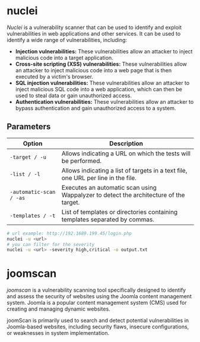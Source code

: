 # nuclei
*Nuclei* is a vulnerability scanner that can be used to identify and exploit vulnerabilities in web applications and other services.
It can be used to identify a wide range of vulnerabilities, including:

- **Injection vulnerabilities:** These vulnerabilities allow an attacker to inject malicious code into a target application.
- **Cross-site scripting (XSS) vulnerabilities:** These vulnerabilities allow an attacker to inject malicious code into a web page that is then executed by a victim's browser.
- **SQL injection vulnerabilities:** These vulnerabilities allow an attacker to inject malicious SQL code into a web application, which can then be used to steal data or gain unauthorized access.
- **Authentication vulnerabilities:** These vulnerabilities allow an attacker to bypass authentication and gain unauthorized access to a system.
## Parameters
| Option                  | Description                                                                                         |
|-------------------------|-----------------------------------------------------------------------------------------------------|
| `-target / -u`           | Allows indicating a URL on which the tests will be performed.                                        |
| `-list / -l`             | Allows indicating a list of targets in a text file, one URL per line in the file.                   |
| `-automatic-scan / -as`  | Executes an automatic scan using Wappalyzer to detect the architecture of the target.               |
| `-templates / -t`        | List of templates or directories containing templates separated by commas.                          |

```bash
# url example: http://192.1689.199.45/login.php
nuclei -u <url> 
# you can filter for the severity
nuclei -u <url> -severity high,critical -o output.txt
```


# joomscan
*joomscan* is a vulnerability scanning tool specifically designed to identify and assess the security of websites using the Joomla content management system. Joomla is a popular content management system (CMS) used for creating and managing dynamic websites.

joomScan is primarily used to search and detect potential vulnerabilities in Joomla-based websites, including security flaws, insecure configurations, or weaknesses in system implementation.

